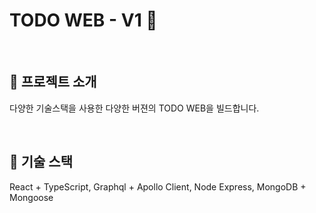 # TODO WEB - V1 🚀

<br/>

## 🔎 프로젝트 소개

다양한 기술스택을 사용한 다양한 버젼의 TODO WEB을 빌드합니다.

<br/>

## 🧱 기술 스택

React + TypeScript, Graphql + Apollo Client, Node Express, MongoDB + Mongoose

<br/>

